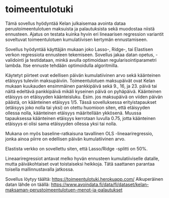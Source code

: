 # toimeentulotuki

Tämä sovellus hyödyntää Kelan julkaisemaa avointa dataa perustoimeentulotuen maksuista ja palautuksista sekä muodostaa niistä ennusteen. Ajatus on testata kuinka hyvin eri lineaarisen regression variantit soveltuvat toimeentulotuen kumulatiivisen kertymän ennustamiseen.

Sovellus hyödyntää käyttäjän mukaan joko Lasso-, Ridge-, tai Elastisen verkon regressiota ennusteen tekemiseen. Sovellus jakaa datan opetus, -validointi ja testidataan, minkä avulla optimoidaan regularisointiparametri lambda. Itse ennuste tehdään optimoidulla algoritmilla.

Käytetyt piirteet ovat edellisen päivän kumulatiivinen arvo sekä käänteinen etäisyys tuleviin maksupäiviin. Toimeentulotuen maksupäivät ovat Kelan mukaan kuukauden ensimmäinen pankkipäivä sekä 9., 16, ja 23. päivä tai näitä edeltävä pankkipäivä mikäli kyseinen päivä on pyhäpäivä. Käänteinen etäisyys on etäisyyden käänteisluku. Esim. jos maksupäivä on viiden päivän päästä, on käänteinen etäisyys 1/5. Tässä sovelluksessa erityistapaukset (etäisyys joko nolla tai yksi) on otettu huomioon siten, että etäisyyden ollessa nolla, käänteinen etäisyys määritellään ykkösenä. Muussa tapauksessa käänteinen etäisyys kerrotaan luvulla 0.75, jotta käänteinen etäisyys ei olisi sama etäisyyden ollessa yksi tai nolla.

Mukana on myös baseline-ratkaisuna tavallinen OLS -lineaariregressio, jonka ainoa piirre on edellisen päivän kumulatiivinen arvo.

Elastista verkko on sovellettu siten, että Lasso/Ridge -splitti on 50%.

Lineaariregressiot antavat melko hyvän ennusteen kumulatiiviselle datalle, mutta päiväkohtaiset ovat toistaiseksi heikkoja. Tätä saattanen parantaa toisella mallinnustavalla jatkossa.

Sovellus löytyy täältä: https://toimeentulotuki.herokuapp.com/
Alkuperäinen datan lähde on täällä: https://www.avoindata.fi/data/fi/dataset/kelan-maksaman-perustoimeentulotuen-menot-ja-palautukset
